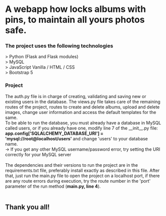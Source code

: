 <h1> A webapp how locks albums with pins, to maintain all yours photos safe. </h1>

<h3>The project uses the following technologies</h3>
  > Python (Flask and Flask modules) <br>
  > MySQL <br>
  > JavaScript Vanilla / HTML / CSS <br>
  > Bootstrap 5 <br>

<h3> Project </h3>
The auth.py file is in charge of creating, validating and saving new or existing users in the database.
The views.py file takes care of the remaining routes of the project, routes to create and delete albums, upload and delete images, change user information and access the default templates for the same.
<br>
To be able to run the database, you must already have a database in MySQL called users, or if you already have one, modify line 7 of the __init__.py file: 
<strong> app.config['SQLALCHEMY_DATABASE_URI'] = 'mysql://root@localhost/users' </strong> and change 'users' to your database name.
<br>
 -> If you get any other MySQL username/password error, try setting the URI correctly for your MySQL server
<br><br>
The dependencies and their versions to run the project are in the requirements.txt file, preferably install exactly as described in this file. After that, just run the main.py file to open the project on a localhost port, if there are any route errors during execution, try the route number in the 'port' parameter of the run method (<strong>main.py, line 4</strong>).
<br>
<br>
<h2> Thank you all! </h2>
